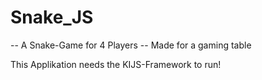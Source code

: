 # Snake_JS

-- A Snake-Game for 4 Players
-- Made for a gaming table

This Applikation needs the KIJS-Framework to run!
